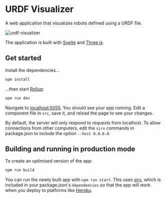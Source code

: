# URDF Visualizer

A web application that visualizes robots defined using a URDF file.

![urdf-visualizer](https://user-images.githubusercontent.com/41043317/202045010-5a835c97-3186-4546-a784-0cb56112d04b.png)

The application is built with [Svelte](https://svelte.dev/) and [Three.js](https://threejs.org/).

## Get started

Install the dependencies...

```bash
npm install
```

...then start [Rollup](https://rollupjs.org):

```bash
npm run dev
```

Navigate to [localhost:5055](http://localhost:5055). You should see your app running. Edit a component file in `src`, save it, and reload the page to see your changes.

By default, the server will only respond to requests from localhost. To allow connections from other computers, edit the `sirv` commands in package.json to include the option `--host 0.0.0.0`.

## Building and running in production mode

To create an optimised version of the app:

```bash
npm run build
```

You can run the newly built app with `npm run start`. This uses [sirv](https://github.com/lukeed/sirv), which is included in your package.json's `dependencies` so that the app will work when you deploy to platforms like [Heroku](https://heroku.com).
